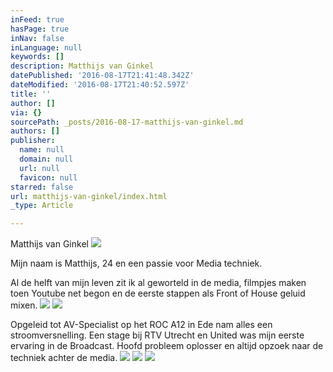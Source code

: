 ```yaml
---
inFeed: true
hasPage: true
inNav: false
inLanguage: null
keywords: []
description: Matthijs van Ginkel
datePublished: '2016-08-17T21:41:48.342Z'
dateModified: '2016-08-17T21:40:52.597Z'
title: ''
author: []
via: {}
sourcePath: _posts/2016-08-17-matthijs-van-ginkel.md
authors: []
publisher:
  name: null
  domain: null
  url: null
  favicon: null
starred: false
url: matthijs-van-ginkel/index.html
_type: Article

---
```

Matthijs van Ginkel
![](https://the-grid-user-content.s3-us-west-2.amazonaws.com/f409bfbf-28b8-4b6a-85a8-092f5fddebfb.jpg)

Mijn naam is Matthijs, 24 en een passie voor Media techniek. 

Al de helft van mijn leven zit ik al geworteld in de media, filmpjes maken toen Youtube net begon en de eerste stappen als Front of House geluid mixen.
![](https://the-grid-user-content.s3-us-west-2.amazonaws.com/95e24300-32ca-43d7-8a3d-fd7dbc0f1170.jpg)
![](https://the-grid-user-content.s3-us-west-2.amazonaws.com/6695aa7e-aefe-4be5-861c-51fb099c30c4.jpg)

Opgeleid tot AV-Specialist op het ROC A12 in Ede nam alles een stroomversnelling. Een stage bij RTV Utrecht en United was mijn eerste ervaring in de Broadcast. Hoofd probleem oplosser en altijd opzoek naar de techniek achter de media. ![](https://the-grid-user-content.s3-us-west-2.amazonaws.com/4cf78838-e4ac-43b9-9dd4-b29fd42f421f.jpg)
![](https://the-grid-user-content.s3-us-west-2.amazonaws.com/62ec537c-d9a2-4e3d-b1e6-ba399f9180f8.jpg)
![](https://the-grid-user-content.s3-us-west-2.amazonaws.com/b5bb1b3a-10a2-40b3-befa-1ec0abf9f944.jpg)